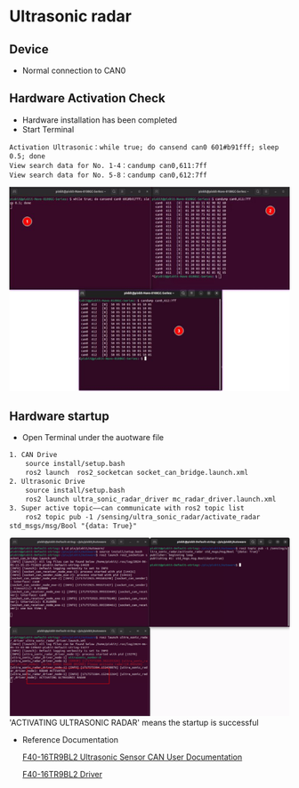 # Ultrasonic radar
## Device 
- Normal connection to CAN0
## Hardware Activation Check
- Hardware installation has been completed
- Start Terminal
```shell
Activation Ultrasonic：while true; do cansend can0 601#b91fff; sleep 0.5; done
View search data for No. 1-4：candump can0,611:7ff
View search data for No. 5-8：candump can0,612:7ff
```
 ![avatar](./image/ultrasonic_picture/ult.jpg)

## Hardware startup
- Open Terminal under the auotware file
```shell
1. CAN Drive
    source install/setup.bash 
    ros2 launch  ros2_socketcan socket_can_bridge.launch.xml
2. Ultrasonic Drive
    source install/setup.bash 
    ros2 launch ultra_sonic_radar_driver mc_radar_driver.launch.xml
3. Super active topic——can communicate with ros2 topic list
    ros2 topic pub -1 /sensing/ultra_sonic_radar/activate_radar std_msgs/msg/Bool "{data: True}"
```
 ![avatar](./image/ultrasonic_picture/ultactive.png)
'ACTIVATING ULTRASONIC RADAR' means the startup is successful

- Reference Documentation

    [F40-16TR9BL2 Ultrasonic Sensor CAN User Documentation](./image/F40-16TR9B.pdf)

    [F40-16TR9BL2 Driver](https://github.com/pixmoving-moveit/ultra_sonic_radar_driver/tree/ros2-8-probes-ultra)

